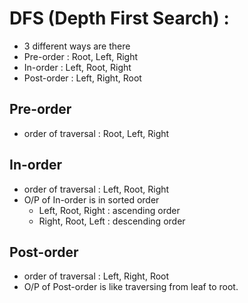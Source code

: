 # DFS (Depth First Search) :

- 3 different ways are there
- Pre-order : Root, Left, Right
- In-order : Left, Root, Right
- Post-order : Left, Right, Root

## Pre-order

- order of traversal : Root, Left, Right

## In-order

- order of traversal : Left, Root, Right
- O/P of In-order is in sorted order
  - Left, Root, Right : ascending order
  - Right, Root, Left : descending order

## Post-order

- order of traversal : Left, Right, Root
- O/P of Post-order is like traversing from leaf to root.
